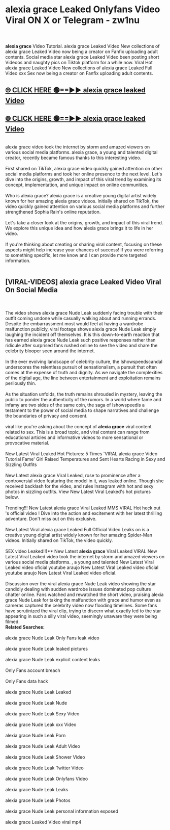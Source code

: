 <h1> alexia grace Leaked Onlyfans Video Viral ON X or Telegram - zw1nu </h1>

# 
<br>
<strong>alexia grace</strong> Video Tutorial. alexia grace Leaked Video New collections of  alexia grace Leaked Video now being a creator on Fanfix uploading adult contents. Social media star alexia grace Leaked Video been posting short Videoos and naughty pics on Tiktok platform for a while now. Viral Hot alexia grace Leaked Video New collections of alexia grace Leaked Full Video xxx Sex now being a creator on Fanfix uploading adult contents.
<br>

## [🌐 CLICK HERE 🟢==►► alexia grace leaked Video ](https://onlyclips.site?title=alexia_grace&ref=git)


## [🌐 CLICK HERE 🟢==►► alexia grace leaked Video ](https://onlyclips.site?title=alexia_grace&ref=git)

<br>
alexia grace video took the internet by storm and amazed viewers on various social media platforms. alexia grace, a young and talented digital creator, recently became famous thanks to this interesting video.
<br><br>
First shared on TikTok, alexia grace video quickly gained attention on other social media platforms and took her online presence to the next level. Let's dive into the origins, growth, and impact of this viral trend by examining its concept, implementation, and unique impact on online communities.
<br><br>
Who is alexia grace? alexia grace is a creative young digital artist widely known for her amazing alexia grace videos. Initially shared on TikTok, the video quickly gained attention on various social media platforms and further strengthened Sophia Rain's online reputation.
<br><br>
Let's take a closer look at the origins, growth, and impact of this viral trend. We explore this unique idea and how alexia grace brings it to life in her video.
<br><br>
If you're thinking about creating or sharing viral content, focusing on these aspects might help increase your chances of success! If you were referring to something specific, let me know and I can provide more targeted information.
<br><br>
<h2>[VIRAL-VIDEOS] alexia grace Leaked Video Viral On Social Media</h2>
<br><br>
The video shows alexia grace Nude Leak suddenly facing trouble with their outfit coming undone while casually walking about and running errands. Despite the embarrassment most would feel at having a wardrobe malfunction publicly, viral footage shows alexia grace Nude Leak simply laughing the incident off themselves. It is this down-to-earth reaction that has earned alexia grace Nude Leak such positive responses rather than ridicule after surprised fans rushed online to see the video and share the celebrity blooper seen around the internet.
<br><br>
In the ever evolving landscape of celebrity culture, the Ishowspeedscandal underscores the relentless pursuit of sensationalism, a pursuit that often comes at the expense of truth and dignity. As we navigate the complexities of the digital age, the line between entertainment and exploitation remains perilously thin.
<br><br>
As the situation unfolds, the truth remains shrouded in mystery, leaving the public to ponder the authenticity of the rumors. In a world where fame and infamy are two sides of the same coin, the saga of Ishowspeedis a testament to the power of social media to shape narratives and challenge the boundaries of privacy and consent.
<br><br>
viral like you're asking about the concept of <strong>alexia grace</strong> viral content related to sex. This is a broad topic, and viral content can range from educational articles and informative videos to more sensational or provocative material.
<br><br>
New Latest Viral Leaked Hot Pictures: 5 Times 'VIRAL alexia grace Video Tutorial Fame' Girl Raised Temperatures and Sent Hearts Racing in Sexy and Sizzling Outfits
<br><br>
New Latest alexia grace Viral Leaked, rose to prominence after a controversial video featuring the model in it, was leaked online. Though she received backlash for the video, and rules Instagram with hot and sexy photos in sizzling outfits. View New Latest Viral Leaked's hot pictures below.
<br><br>
Trending!!! New Latest alexia grace Viral Leaked MMS VIRAL Hot heck out 's official video ! Dive into the action and excitement with her latest thrilling adventure. Don't miss out on this exclusive.
<br><br>
New Latest Viral alexia grace Leaked Full Official Video Leaks on  is a creative young digital artist widely known for her amazing Spider-Man videos. Initially shared on TikTok, the video quickly.
<br><br>
SEX video Leaked!!)** New Latest <strong>alexia grace</strong> Viral Leaked VIRAL New Latest Viral Leaked video took the internet by storm and amazed viewers on various social media platforms. , a young and talented New Latest Viral Leaked video oficial youtube araujo New Latest Viral Leaked video oficial youtube araujo New Latest Viral Leaked video oficial.
<br><br>
Discussion over the viral alexia grace Nude Leak video showing the star candidly dealing with sudden wardrobe issues dominated pop culture chatter online. Fans watched and rewatched the short video, praising alexia grace Nude Leak for taking the malfunction with grace and humor even as cameras captured the celebrity video now flooding timelines. Some fans have scrutinized the viral clip, trying to discern what exactly led to the star appearing in such a silly viral video, seemingly unaware they were being filmed.
<br>
<strong>Related Searches:</strong>
<br><br>
alexia grace Nude Leak Only Fans leak video
<br><br>
alexia grace Nude Leak leaked pictures
<br><br>
alexia grace Nude Leak explicit content leaks
<br><br>
Only Fans account breach
<br><br>
Only Fans data hack
<br><br>
alexia grace Nude Leak Leaked
<br><br>
alexia grace Nude Leak Nude
<br><br>
alexia grace Nude Leak Sexy Video
<br><br>
alexia grace Nude Leak xxx Video
<br><br>
alexia grace Nude Leak Porn
<br><br>
alexia grace Nude Leak Adult Video
<br><br>
alexia grace Nude Leak Shower Video
<br><br>
alexia grace Nude Leak Twitter Video
<br><br>
alexia grace Nude Leak Onlyfans Video
<br><br>
alexia grace Nude Leak Leaks
<br><br>
alexia grace Nude Leak Photos
<br><br>
alexia grace Nude Leak personal information exposed
<br><br>
alexia grace Leaked Video viral mp4